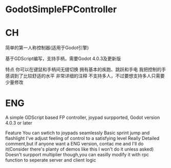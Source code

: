 # GodotSimpleFPController
# CH

简单的第一人称控制器(适用于Godot引擎)

基于GDScript编写，支持手柄，需要Godot 4.0.3及更新版


  
特点 
你可以在键鼠和手柄间无缝切换 
拥有基本的疾跑、跳跃和手电 
我把控制的手感调到了比较舒适的水平 
非常详细的注释 
不支持多人，不过要想支持多人只需要少量修改 


# ENG
A simple GDScript based FP controller, joypad surpported, Godot version 4.0.3 or later

Feature
You can swtich to joypads seamlessly
Basic sprint jump and flashlight
I've adjust feeling of control to a satisfying level
Really Detailed comment,but if anyone want a ENG version, contac me and I'll do it(Consider there's planty of demos like this I won't do it unless asked)
Doesn't surpport multiplier though,you can easilly modify it with rpc function to seperate server and client logic

